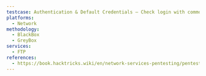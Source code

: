 ```yaml
---
testcase: Authentication & Default Credentials – Check login with common/default FTP credentials (ftp/ftp, _ftp/password, etc.)
platforms: 
  - Network
methodology: 
  - BlackBox
  - GreyBox
services:
  - FTP
references:
  - https://book.hacktricks.wiki/en/network-services-pentesting/pentesting-ftp/index.html
---
```

